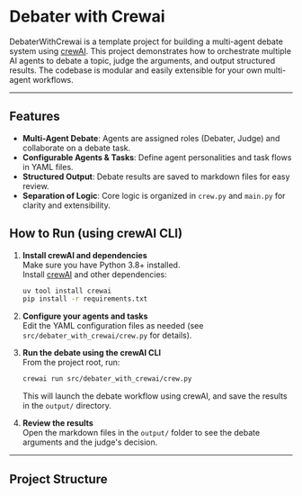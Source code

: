 # Debater with Crewai

DebaterWithCrewai is a template project for building a multi-agent debate system using [crewAI](https://crewai.com). This project demonstrates how to orchestrate multiple AI agents to debate a topic, judge the arguments, and output structured results. The codebase is modular and easily extensible for your own multi-agent workflows.

---

## Features

- **Multi-Agent Debate**: Agents are assigned roles (Debater, Judge) and collaborate on a debate task.
- **Configurable Agents & Tasks**: Define agent personalities and task flows in YAML files.
- **Structured Output**: Debate results are saved to markdown files for easy review.
- **Separation of Logic**: Core logic is organized in `crew.py` and `main.py` for clarity and extensibility.

## How to Run (using crewAI CLI)

1. **Install crewAI and dependencies**  
   Make sure you have Python 3.8+ installed.  
   Install [crewAI](https://pypi.org/project/crewai/) and other dependencies:

   ```bash
   uv tool install crewai
   pip install -r requirements.txt
   ```

2. **Configure your agents and tasks**  
   Edit the YAML configuration files as needed (see `src/debater_with_crewai/crew.py` for details).

3. **Run the debate using the crewAI CLI**  
   From the project root, run:

   ```bash
   crewai run src/debater_with_crewai/crew.py
   ```

   This will launch the debate workflow using crewAI, and save the results in the `output/` directory.

4. **Review the results**  
   Open the markdown files in the `output/` folder to see the debate arguments and the judge's decision.



---

## Project Structure
